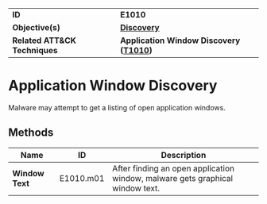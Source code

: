 
<table>
<tr>
<td><b>ID</b></td>
<td><b>E1010</b></td>
</tr>
<tr>
<td><b>Objective(s)</b></td>
<td><b><a href="../discovery">Discovery</a></b></td>
</tr>
<tr>
<td><b>Related ATT&CK Techniques</b></td>
<td><b>Application Window Discovery (<a href="https://attack.mitre.org/techniques/T1010/">T1010</a>)</b></td>
</tr>
</table>


Application Window Discovery
============================
Malware may attempt to get a listing of open application windows.

Methods
-------
|Name|ID|Description|
|---|---|---|
|**Window Text**|E1010.m01|After finding an open application window, malware gets graphical window text.|